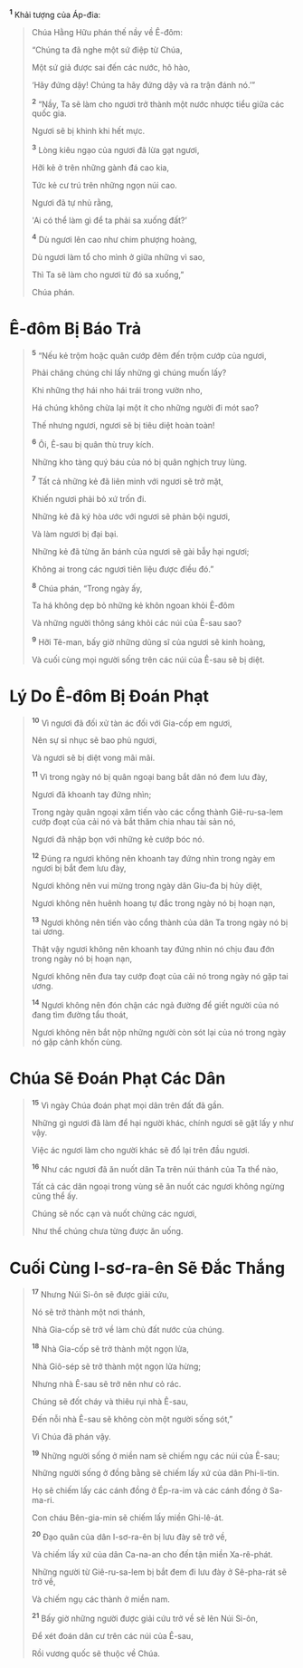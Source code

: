 <sup><b>1</b></sup> Khải tượng của Áp-đia:

> Chúa Hằng Hữu phán thế nầy về Ê-đôm:
>
> “Chúng ta đã nghe một sứ điệp từ Chúa,
> 
> Một sứ giả được sai đến các nước, hô hào,
> 
> ‘Hãy đứng dậy! Chúng ta hãy đứng dậy và ra trận đánh nó.’”
> 
> <sup><b>2</b></sup> “Nầy, Ta sẽ làm cho ngươi trở thành một nước nhược tiểu giữa các quốc gia.
> 
> Ngươi sẽ bị khinh khi hết mực.
> 
> <sup><b>3</b></sup> Lòng kiêu ngạo của ngươi đã lừa gạt ngươi,
> 
> Hỡi kẻ ở trên những gành đá cao kia,
> 
> Tức kẻ cư trú trên những ngọn núi cao.
> 
> Ngươi đã tự nhủ rằng,
> 
> 'Ai có thể làm gì để ta phải sa xuống đất?’
> 
> <sup><b>4</b></sup> Dù ngươi lên cao như chim phượng hoàng,
> 
> Dù ngươi làm tổ cho mình ở giữa những vì sao,
> 
> Thì Ta sẽ làm cho ngươi từ đó sa xuống,”
> 
> Chúa phán.

# Ê-đôm Bị Báo Trả

> <sup><b>5</b></sup> “Nếu kẻ trộm hoặc quân cướp đêm đến trộm cướp của ngươi,
> 
> Phải chăng chúng chỉ lấy những gì chúng muốn lấy?
> 
> Khi những thợ hái nho hái trái trong vườn nho,
> 
> Há chúng không chừa lại một ít cho những người đi mót sao?
> 
> Thế nhưng ngươi, ngươi sẽ bị tiêu diệt hoàn toàn!
>
> <sup><b>6</b></sup> Ôi, Ê-sau bị quân thù truy kích.
> 
> Những kho tàng quý báu của nó bị quân nghịch truy lùng.
> 
> <sup><b>7</b></sup> Tất cả những kẻ đã liên minh với ngươi sẽ trở mặt,
> 
> Khiến ngươi phải bỏ xứ trốn đi.
> 
> Những kẻ đã ký hòa ước với ngươi sẽ phản bội ngươi,
> 
> Và làm ngươi bị đại bại.
> 
> Những kẻ đã từng ăn bánh của ngươi sẽ gài bẫy hại ngươi;
> 
> Không ai trong các ngươi tiên liệu được điều đó.”
>
> <sup><b>8</b></sup> Chúa phán, “Trong ngày ấy,
> 
> Ta há không dẹp bỏ những kẻ khôn ngoan khỏi Ê-đôm
> 
> Và những người thông sáng khỏi các núi của Ê-sau sao?
> 
> <sup><b>9</b></sup> Hỡi Tê-man, bấy giờ những dũng sĩ của ngươi sẽ kinh hoàng,
> 
> Và cuối cùng mọi người sống trên các núi của Ê-sau sẽ bị diệt.

# Lý Do Ê-đôm Bị Ðoán Phạt

> <sup><b>10</b></sup> Vì ngươi đã đối xử tàn ác đối với Gia-cốp em ngươi,
> 
> Nên sự sỉ nhục sẽ bao phủ ngươi,
> 
> Và ngươi sẽ bị diệt vong mãi mãi.
> 
> <sup><b>11</b></sup> Vì trong ngày nó bị quân ngoại bang bắt dân nó đem lưu đày,
> 
> Ngươi đã khoanh tay đứng nhìn;
> 
> Trong ngày quân ngoại xâm tiến vào các cổng thành Giê-ru-sa-lem cướp đoạt của cải nó và bắt thăm chia nhau tài sản nó,
> 
> Ngươi đã nhập bọn với những kẻ cướp bóc nó.
> 
> <sup><b>12</b></sup> Ðúng ra ngươi không nên khoanh tay đứng nhìn trong ngày em ngươi bị bắt đem lưu đày,
> 
> Ngươi không nên vui mừng trong ngày dân Giu-đa bị hủy diệt,
> 
> Ngươi không nên huênh hoang tự đắc trong ngày nó bị hoạn nạn,
> 
> <sup><b>13</b></sup> Ngươi không nên tiến vào cổng thành của dân Ta trong ngày nó bị tai ương.
> 
> Thật vậy ngươi không nên khoanh tay đứng nhìn nó chịu đau đớn trong ngày nó bị hoạn nạn,
> 
> Ngươi không nên đưa tay cướp đoạt của cải nó trong ngày nó gặp tai ương.
> 
> <sup><b>14</b></sup> Ngươi không nên đón chận các ngả đường để giết người của nó đang tìm đường tẩu thoát,
> 
> Ngươi không nên bắt nộp những người còn sót lại của nó trong ngày nó gặp cảnh khốn cùng.

# Chúa Sẽ Ðoán Phạt Các Dân

> <sup><b>15</b></sup> Vì ngày Chúa đoán phạt mọi dân trên đất đã gần.
> 
> Những gì ngươi đã làm để hại người khác, chính ngươi sẽ gặt lấy y như vậy.
> 
> Việc ác ngươi làm cho người khác sẽ đổ lại trên đầu ngươi.
> 
> <sup><b>16</b></sup> Như các ngươi đã ăn nuốt dân Ta trên núi thánh của Ta thể nào,
> 
> Tất cả các dân ngoại trong vùng sẽ ăn nuốt các ngươi không ngừng cũng thể ấy.
> 
> Chúng sẽ nốc cạn và nuốt chửng các ngươi,
> 
> Như thể chúng chưa từng được ăn uống.

# Cuối Cùng I-sơ-ra-ên Sẽ Ðắc Thắng

> <sup><b>17</b></sup> Nhưng Núi Si-ôn sẽ được giải cứu,
> 
> Nó sẽ trở thành một nơi thánh,
> 
> Nhà Gia-cốp sẽ trở về làm chủ đất nước của chúng.
> 
> <sup><b>18</b></sup> Nhà Gia-cốp sẽ trở thành một ngọn lửa,
> 
> Nhà Giô-sép sẽ trở thành một ngọn lửa hừng;
> 
> Nhưng nhà Ê-sau sẽ trở nên như cỏ rác.
> 
> Chúng sẽ đốt cháy và thiêu rụi nhà Ê-sau,
> 
> Ðến nỗi nhà Ê-sau sẽ không còn một người sống sót,”
> 
> Vì Chúa đã phán vậy.
>
> <sup><b>19</b></sup> Những người sống ở miền nam sẽ chiếm ngụ các núi của Ê-sau;
> 
> Những người sống ở đồng bằng sẽ chiếm lấy xứ của dân Phi-li-tin.
> 
> Họ sẽ chiếm lấy các cánh đồng ở Ép-ra-im và các cánh đồng ở Sa-ma-ri.
> 
> Con cháu Bên-gia-min sẽ chiếm lấy miền Ghi-lê-át.
> 
> <sup><b>20</b></sup> Ðạo quân của dân I-sơ-ra-ên bị lưu đày sẽ trở về,
> 
> Và chiếm lấy xứ của dân Ca-na-an cho đến tận miền Xa-rê-phát.
> 
> Những người từ Giê-ru-sa-lem bị bắt đem đi lưu đày ở Sê-pha-rát sẽ trở về,
> 
> Và chiếm ngụ các thành ở miền nam.
> 
> <sup><b>21</b></sup> Bấy giờ những người được giải cứu trở về sẽ lên Núi Si-ôn,
> 
> Ðể xét đoán dân cư trên các núi của Ê-sau,
> 
> Rồi vương quốc sẽ thuộc về Chúa.